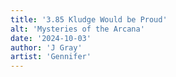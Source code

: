 ```yaml
---
title: '3.85 Kludge Would be Proud'
alt: 'Mysteries of the Arcana'
date: '2024-10-03'
author: 'J Gray'
artist: 'Gennifer'
---
```

